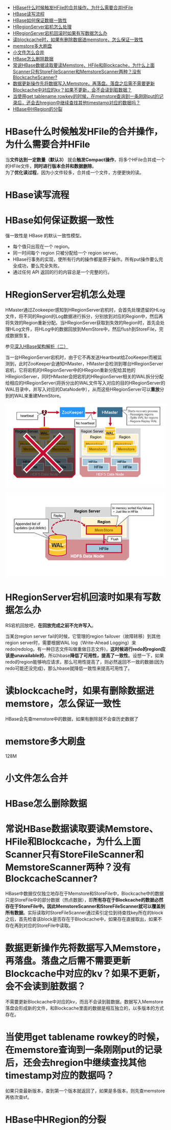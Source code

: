 * [HBase什么时候触发HFile的合并操作，为什么需要合并HFile](#hbase什么时候触发hfile的合并操作为什么需要合并hfile)
* [HBase读写流程](#hbase读写流程)
* [HBase如何保证数据一致性](#hbase如何保证数据一致性)
* [HRegionServer宕机怎么处理](#hregionserver宕机怎么处理)
* [HRegionServer宕机回滚时如果有写数据怎么办](#hregionserver宕机回滚时如果有写数据怎么办)
* [读blockcache时，如果有删除数据进memstore，怎么保证一致性](#读blockcache时如果有删除数据进memstore怎么保证一致性)
* [memstore多大刷盘](#memstore多大刷盘)
* [小文件怎么合并](#小文件怎么合并)
* [HBase怎么删除数据](#hbase怎么删除数据)
* [常说HBase数据读取要读Memstore、HFile和Blockcache，为什么上面Scanner只有StoreFileScanner和MemstoreScanner两种？没有BlockcacheScanner?](#常说hbase数据读取要读memstorehfile和blockcache为什么上面scanner只有storefilescanner和memstorescanner两种没有blockcachescanner)
* [数据更新操作先将数据写入Memstore，再落盘。落盘之后需不需要更新Blockcache中对应的kv？如果不更新，会不会读到脏数据？](#数据更新操作先将数据写入memstore再落盘落盘之后需不需要更新blockcache中对应的kv如果不更新会不会读到脏数据)
* [当使用get tablename rowkey的时候，在memstore查询到一条刚刚put的记录后，还会去hregion中继续查找其他timestamp对应的数据吗？](#当使用get-tablename-rowkey的时候在memstore查询到一条刚刚put的记录后还会去hregion中继续查找其他timestamp对应的数据吗)
* [HBase中HRegion的分裂](#hbase中hregion的分裂)


# HBase什么时候触发HFile的合并操作，为什么需要合并HFile
当**文件达到一定数量（默认3）** 就会**触发Compact操作**，将多个HFile合并成一个的HFile文件，**同时进行版本合并和数据删除**。     
为了**优化读过程**，因为小文件较多，合并成一个文件，方便更快的读。

# HBase读写流程

# HBase如何保证数据一致性
强一致性是 HBase 的默认一致性模型。
- 每个值只出现在一个 region。
- 同一时间每个 region 只被分配给一个 region server。
- HBase行事务的实现，使所有行内的操作都是原子操作。所有put操作要么完全成功，要么完全失败。
- 通过任何 API 返回的行的内容总是一个完整的行。

# HRegionServer宕机怎么处理
HMaster通过Zookeeper感知到HRegionServer宕机时，会首先处理遗留的HLog文件，将不同的Region的Log数据进行拆分，分别放到对应的Region中，然后再将失效的Region重新分配。当HRegionServer获取到失效的Region时，首先会处理HLog文件，将HLog中的数据回放到MemStore中，然后flush到StoreFile，完成数据恢复。

参见[深入HBase架构解析（二）](http://www.blogjava.net/DLevin/archive/2015/08/22/426950.html)

当一台HRegionServer宕机时，由于它不再发送Heartbeat给ZooKeeper而被监测到，此时ZooKeeper会通知HMaster，HMaster会检测到哪台HRegionServer宕机，它将宕机的HRegionServer中的HRegion重新分配给其他的HRegionServer，同时HMaster会把宕机的HRegionServer相关的WAL拆分分配给相应的HRegionServer(将拆分出的WAL文件写入对应的目的HRegionServer的WAL目录中，并写入对应的DataNode中），从而这些HRegionServer可以**重放**分到的WAL来重建MemStore。   

![](https://raw.githubusercontent.com/Andr-Robot/iMarkdownPhotos/master/Res/HBaseArchitecture-Blog-Fig25.png)    

![](https://raw.githubusercontent.com/Andr-Robot/iMarkdownPhotos/master/Res/HBaseArchitecture-Blog-Fig26.png)

# HRegionServer宕机回滚时如果有写数据怎么办
RS宕机回放吧，**在回放完成之前不允许写入**。

当某台region server fail的时候，它管理的region failover（故障转移）到其他region server时，需要根据WAL log（Write-Ahead Logging）来redo(redolog，有一种日志文件叫做重做日志文件)，**这时候进行redo的region应该是unavailable的**，所以hbase**降低了可用性，提高了一致性**。设想一下，如果redo的region能够响应请求，那么可用性提高了，则必然返回不一致的数据(因为redo可能还没完成)，那么hbase就降低一致性来提高可用性了。

# 读blockcache时，如果有删除数据进memstore，怎么保证一致性
HBase会先查memstore中的数据，如果有删除就不会查历史数据了

# memstore多大刷盘
128M

# 小文件怎么合并

# HBase怎么删除数据

# 常说HBase数据读取要读Memstore、HFile和Blockcache，为什么上面Scanner只有StoreFileScanner和MemstoreScanner两种？没有BlockcacheScanner?
HBase中数据仅仅独立地存在于Memstore和StoreFile中，Blockcache中的数据只是StoreFile中的部分数据（热点数据），即**所有存在于Blockcache的数据必然存在于StoreFile中。因此MemstoreScanner和StoreFileScanner就可以覆盖到所有数据**。实际读取时StoreFileScanner通过索引定位到待查找key所在的block之后，首先检查该block是否存在于Blockcache中，如果存在直接取出，如果不存在再到对应的StoreFile中读取。    

# 数据更新操作先将数据写入Memstore，再落盘。落盘之后需不需要更新Blockcache中对应的kv？如果不更新，会不会读到脏数据？
不需要更新Blockcache中对应的kv，而且不会读到脏数据。数据写入Memstore落盘会形成新的文件，和Blockcache里面的数据是相互独立的，以多版本的方式存在。

# 当使用get tablename rowkey的时候，在memstore查询到一条刚刚put的记录后，还会去hregion中继续查找其他timestamp对应的数据吗？
如果只查最新版本，查到第一个版本就返回了，如果是多版本，则先查memstore 再依次查sf。   

# HBase中HRegion的分裂




 
